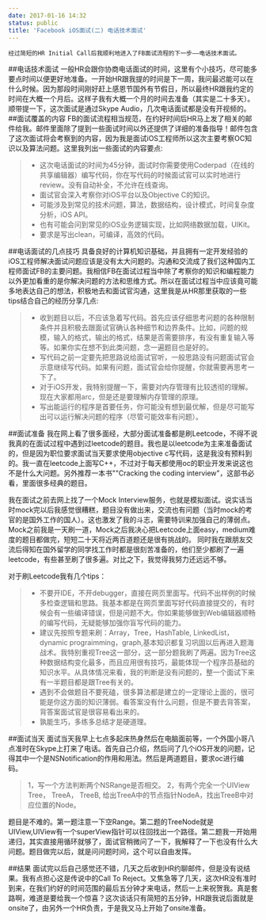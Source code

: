```yaml
---
date: 2017-01-16 14:32
status: public
title: 'Facebook iOS面试(二) 电话技术面试'
---
```


    经过简短的HR Initial Call后我顺利地进入了FB面试流程的下一步——电话技术面试。
##电话技术面试
一般HR会跟你协商电话面试的时间，这里有个小技巧，尽可能多要点时间以便更好地准备。一开始HR跟我提的时间是下一周，我问最迟能可以在什么时候。因为那段时间刚好赶上感恩节国外有节假日，所以最终HR跟我约定的时间在大概一个月后。这样子我有大概一个月的时间去准备（其实是二十多天）。顺带提一下，这次面试是通过Skype Audio，几次电话面试都是没有开视频的。
##面试覆盖的内容
FB的面试流程相当规范，在约好时间后HR马上发了相关的邮件给我。邮件里面除了提到一些面试时间以外还提供了详细的准备指导！邮件包含了这次面试将会考察到的内容，因为我是面试iOS工程师所以这次主要考察OC知识以及算法问题。这里我列出一些面试的内容要点:
>*  这次电话面试的时间为45分钟，面试时你需要使用Coderpad（在线的共享编辑器）编写代码，你在写代码的时候面试官可以实时地进行review。没有自动补全，不允许在线查询。
> * 面试官会深入考察你对iOS平台以及Objective C的知识。
> * 可能涉及到常见的技术问题，算法，数据结构，设计模式，时间复杂度分析，iOS API。
> * 也有可能会问到常见的iOS业务逻辑实现，比如网络数据加载，UIKit。
> * 要求是写出clean，可编译，高效的代码。

##电话面试的几点技巧
具备良好的计算机知识基础，并且拥有一定开发经验的iOS工程师解决面试问题应该是没有太大问题的。沟通和交流成了我们这种国内工程师面试FB的主要问题。我相信FB在面试过程当中除了考察你的知识和编程能力以外更加看重的是你解决问题的方法和思维方式。所以在面试过程当中应该竟可能多地表达自己的想法，积极地去和面试官沟通，这里我是从HR那里获取的一些tips结合自己的经历分享几点:
>* 收到题目以后，不应该急着写代码。首先应该仔细思考问题的各种限制条件并且积极去跟面试官确认各种细节和边界条件。比如，问题的规模，输入的格式，输出的格式，结果是否需要排序，有没有重复输入等等。如果你实在想不到此类问题，念一遍题目也是好的。
> * 写代码之前一定要先把思路说给面试官听，一般思路没有问题面试官会示意继续写代码。如果有问题，面试官会给你提醒，你就需要再思考一下了。
> * 对于iOS开发，我特别提醒一下，需要对内存管理有比较透彻的理解。现在大家都用arc，但是还是要理解内存管理的原理。
> * 写出能运行的程序是首要任务，你可能没有想到最优解，但是尽可能写出可以运行解决问题的程序（尽管可能效率有问题）。

##面试准备
我在网上看了很多面经，大部分面试准备都是刷Leetcode，不得不说我真的在面试过程中遇到过leetcode的题目。我也是以leetcode为主来准备面试的，但是因为职位要求面试当天要求使用objective c写代码，这是我没有预料到的。我一直在leetcode上面写C++，不过对于每天都使用oc的职业开发来说这也不是什么大问题。另外推荐一本书""Cracking the coding interview"，这部书必看，里面很多经典的题目。

我在面试之前去网上找了一个Mock Interview服务，也就是模拟面试。说实话当时mock完以后我感觉很糟糕，题目没有做出来，交流也有问题（当时mock的考官的是国外工作的国人）。这也激发了我的斗志，需要特训来加强自己的薄弱点。Mock之前我是一天刷一道，Mock之后我决心把Leetcode上面easy，medium难度的题目都做完，短短二十天将近两百道题还是很有挑战的。
同时我在跟朋友交流后得知在国外留学的同学找工作时都是很刻苦准备的，他们至少都刷了一遍leetcode，有些甚至刷了很多遍。对比之下，我觉得我努力还远远不够。

对于刷Leetcode我有几个tips：
>* 不要开IDE，不开debugger，直接在网页里面写。代码不出样例的时候多检查逻辑和思路。我基本都是在网页里面写好代码直接提交的，有时候会有一些编译错误，但是问题不大。你如果能够做到Web编辑器顺畅的编写代码，无疑能够加强你盲写代码的能力。
>* 建议先按照专题来刷：Array，Tree，HashTable, LinkedList，dynamic prograimming，graph,基本知识都复习巩固以后再进入题海战术。我特别重视Tree这一部分，这一部分题我刷了两遍。因为Tree这种数据结构变化最多，而且应用很有技巧，最能体现一个程序员基础的知识水平。从具体情况来看，我的判断是没有问题的，整一个面试下来有一半题目都是跟Tree有关的。
> * 遇到不会做题目不要死磕，很多算法都是建立的一定理论上面的，很可能是你这方面的知识薄弱。看答案没有什么问题，但是不要去背答案，背答案面试官是很容易看出来的。
> * 孰能生巧，多练多总结才是硬道理。

##面试当天
面试当天我早上七点多起床热身然后在电脑面前等，一个外国小哥八点准时在Skype上打来了电话。首先自己介绍，然后问了几个iOS开发的问题，记得其中一个是NSNotification的作用和用法。然后是两道题目，要求oc进行编码。
>1，写一个方法判断两个NSRange是否相交。
>2，有两个完全一个UIView Tree， TreeA， TreeB, 给出TreeA中的节点指针NodeA，找出TreeB中对应位置的Node。

题目是不难的。第一题注意一下空Range。第二题的TreeNode就是UIView,UIView有一个superView指针可以往回找出一个路径。第二题我一开始用递归，其实直接用循环就够了，面试官稍微问了一下，我解释了一下也没有什么大问题。题目做完以后，就是问问题时间，这个可以自由发挥。

##结果
面试完以后自己感觉还不错，几天之后收到HR约聊邮件，但是没有说结果。我有点担心这是传说中的Call To Reject。又焦急等了几天，这次HR没有准时到来，在我们约好的时间范围的最后五分钟才来电话，然后一上来祝贺我。真是套路啊，难道是要给我一个惊喜？这次谈话只有简短的五分钟，HR跟我说后面就是onsite了，由另外一个HR负责，于是我又马上开始了onsite准备。